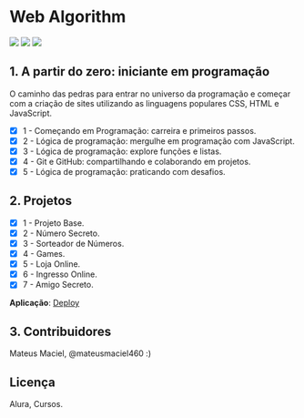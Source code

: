 # Web Algorithm

![](https://img.shields.io/badge/linguagem-javascript-yellow)
![](https://img.shields.io/badge/texto-html5-orange)
![](https://img.shields.io/badge/estilo-css3-blue)

## 1. A partir do zero: iniciante em programação

O caminho das pedras para entrar no universo da programação e começar com a criação de sites utilizando as linguagens populares CSS, HTML e JavaScript.

- [x] 1 - Começando em Programação: carreira e primeiros passos.
- [x] 2 - Lógica de programação: mergulhe em programação com JavaScript.
- [x] 3 - Lógica de programação: explore funções e listas.
- [x] 4 - Git e GitHub: compartilhando e colaborando em projetos.
- [x] 5 - Lógica de programação: praticando com desafios.

## 2. Projetos

- [x] 1 - Projeto Base.
- [x] 2 - Número Secreto.
- [x] 3 - Sorteador de Números.
- [x] 4 - Games.
- [x] 5 - Loja Online.
- [x] 6 - Ingresso Online.
- [x] 7 - Amigo Secreto.

**Aplicação**: [Deploy](https://wondrous-clafoutis-e58573.netlify.app/)

## 3. Contribuidores

Mateus Maciel, @mateusmaciel460 :)

## Licença

Alura, Cursos.